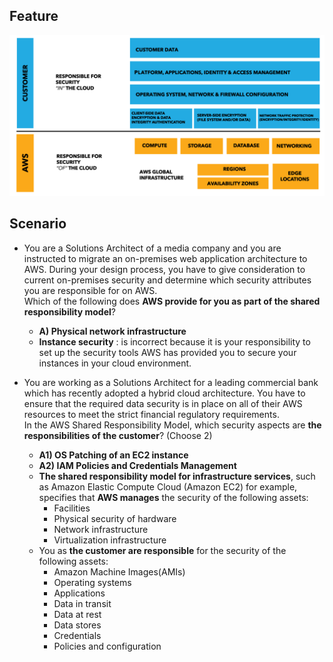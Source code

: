 ## Feature
![sr-1](./image/sr-1.png)


## Scenario
- You are a Solutions Architect of a media company and you are instructed to migrate an on-premises web application architecture to AWS. During your design process, you have to give consideration to current on-premises security and determine which security attributes you are responsible for on AWS.    
Which of the following does **AWS provide for you as part of the shared responsibility model**?
  - **A) Physical network infrastructure**
  - **Instance security** : is incorrect because it is your responsibility to set up the security tools AWS has provided you to secure your instances in your cloud environment.

- You are working as a Solutions Architect for a leading commercial bank which has recently adopted a hybrid cloud architecture. You have to ensure that the required data security is in place on all of their AWS resources to meet the strict financial regulatory requirements.       
In the AWS Shared Responsibility Model, which security aspects are **the responsibilities of the customer**? (Choose 2)
  - **A1) OS Patching of an EC2 instance**
  - **A2) IAM Policies and Credentials Management**
  - **The shared responsibility model for infrastructure services**, such as Amazon Elastic Compute Cloud (Amazon EC2) for example, specifies that **AWS manages** the security of the following assets:    
    - Facilities 
    - Physical security of hardware
    - Network infrastructure
    - Virtualization infrastructure 
  - You as **the customer are responsible** for the security of the following assets:
    - Amazon Machine Images(AMIs)
    - Operating systems 
    - Applications
    - Data in transit 
    - Data at rest
    - Data stores 
    - Credentials 
    - Policies and configuration
